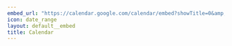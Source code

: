 ```yaml
---
embed_url: "https://calendar.google.com/calendar/embed?showTitle=0&amp;showPrint=0&amp;showCalendars=0&amp;height=600&amp;wkst=1&amp;bgcolor=%23FFFFFF&amp;src=caepa.org_ruhv6joa63ul1bt22jk4djt1l4%40group.calendar.google.com&amp;color=%230F4B38&amp;ctz=America%2FDenver"
icon: date_range
layout: default__embed
title: Calendar
---
```

